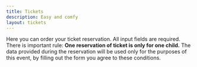 ```yaml
---
title: Tickets
description: Easy and comfy
layout: tickets
---
```


Here you can order your ticket reservation. All input fields are required. There is important rule: **One reservation of ticket is only for one child.** The data provided during the reservation will be used only for the purposes of this event, by filling out the form you agree to these conditions.